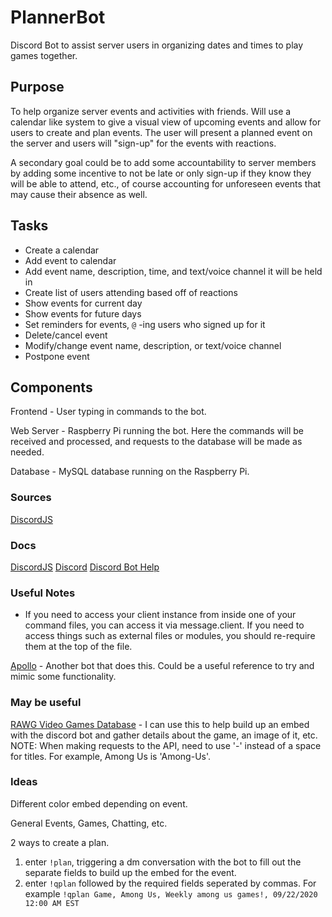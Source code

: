 # PlannerBot

Discord Bot to assist server users in organizing dates and times to play games together.

## Purpose

To help organize server events and activities with friends. Will use a calendar like system to give a visual view of upcoming events and allow for users to create and plan events. The user will present a planned event on the server and users will "sign-up" for the events with reactions.

A secondary goal could be to add some accountability to server members by adding some incentive to not be late or only sign-up if they know they will be able to attend, etc., of course accounting for unforeseen events that may cause their absence as well.

## Tasks

* Create a calendar
* Add event to calendar
* Add event name, description, time, and text/voice channel it will be held in
* Create list of users attending based off of reactions
* Show events for current day
* Show events for future days
* Set reminders for events, `@` -ing users who signed up for it
* Delete/cancel event
* Modify/change event name, description, or text/voice channel
* Postpone event

## Components

Frontend - User typing in commands to the bot.

Web Server - Raspberry Pi running the bot. Here the commands will be received and processed, and requests to the database will be made as needed.

Database -  MySQL database running on the Raspberry Pi.

### Sources

[DiscordJS](https://discordjs.guide/#before-you-begin)


### Docs

[DiscordJS](https://discord.js.org/#/docs/main/stable/general/welcome)
[Discord](https://discord.com/developers/docs/intro)
[Discord Bot Help](https://maah.gitbooks.io/discord-bots/content/)

### Useful Notes

* If you need to access your client instance from inside one of your command files, you can access it via message.client. If you need to access things such as external files or modules, you should re-require them at the top of the file.

[Apollo](https://top.gg/bot/475744554910351370) - Another bot that does this. Could be a useful reference to try and mimic some functionality.


### May be useful

[RAWG Video Games Database](https://rapidapi.com/accujazz/api/rawg-video-games-database/details) -  I can use this to help build up an embed with the discord bot and gather details about the game, an image of it, etc. NOTE: When making requests to the API, need to use '-' instead of a space for titles. For example, Among Us is 'Among-Us'.

### Ideas

Different color embed depending on event.

General Events, Games, Chatting, etc.

2 ways to create a plan.
1. enter `!plan`, triggering a dm conversation with the bot to fill out the separate fields to build up the embed for the event.
2. enter `!qplan` followed by the required fields seperated by commas. For example `!qplan Game, Among Us, Weekly among us games!, 09/22/2020 12:00 AM EST`